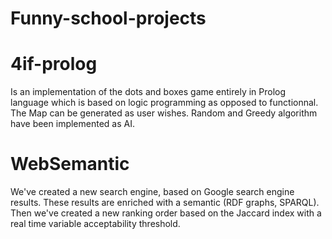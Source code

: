 Funny-school-projects
=====================

4if-prolog
==========
Is an implementation of the dots and boxes game entirely in Prolog language which is based on logic programming as opposed to functionnal. 
The Map can be generated as user wishes.
Random and Greedy algorithm have been implemented as AI.

WebSemantic
===========
We've created a new search engine, based on Google search engine results. These results are enriched with a semantic (RDF graphs, SPARQL).
Then we've created a new ranking order based on the Jaccard index with a real time variable acceptability threshold.